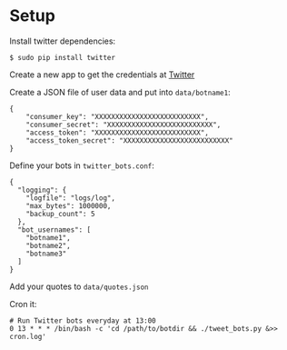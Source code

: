 # Setup

Install twitter dependencies:

    $ sudo pip install twitter

Create a new app to get the credentials at [Twitter](https://apps.twitter.com/)

Create a JSON file of user data and put into `data/botname1`:

    {
        "consumer_key": "XXXXXXXXXXXXXXXXXXXXXXXXXX",
        "consumer_secret": "XXXXXXXXXXXXXXXXXXXXXXXXXX",
        "access_token": "XXXXXXXXXXXXXXXXXXXXXXXXXX",
        "access_token_secret": "XXXXXXXXXXXXXXXXXXXXXXXXXX"
    }

Define your bots in `twitter_bots.conf`:

    {
      "logging": {
        "logfile": "logs/log",
        "max_bytes": 1000000,
        "backup_count": 5
      },
      "bot_usernames": [
        "botname1",
        "botname2",
        "botname3"
      ]
    }

Add your quotes to `data/quotes.json`

Cron it:

    # Run Twitter bots everyday at 13:00
    0 13 * * * /bin/bash -c 'cd /path/to/botdir && ./tweet_bots.py &>> cron.log'
